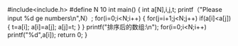 #include<include.h>
#define N 10
int main()
{
				  int a[N],i,j,t;
  printf（"Please input %d ge numbers\n",N）;
  for(i=0;i<N;i++)
  {
    for(j=i+1;j<N;j++)
      if(a[i]<a[j])
        {
           t=a[i];
           a[i]=a[j];
           a[j]=t;
        }
  }
  printf("排序后的数组:\n");
  for(i=0;i<N;i++)
  printf("%d",a[i]);
  return 0;
  }
